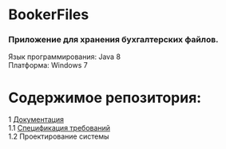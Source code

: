 # BookerFiles

### Приложение для хранения бухгалтерских файлов.

Язык программирования: Java 8  
Платформа: Windows 7 

# Содержимое репозитория:

1 [Документация](https://github.com/catherine-yarosh-650501/BookerFiles/tree/master/Docs)  
1.1 [Спецификация требований](https://github.com/catherine-yarosh-650501/BookerFiles/blob/master/Docs/Requirements.md)  
1.2 Проектирование системы
